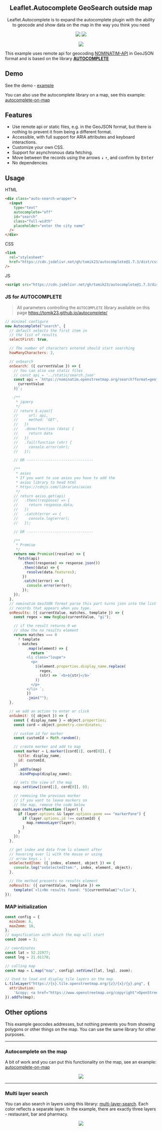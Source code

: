<h2 align="center">
Leaflet.Autocomplete GeoSearch outside map
</h2>

<p align="center">
  Leaflet.Autocomplete is to expand the autocomplete plugin with the ability to geocode and show data on the map in the way you think you need
</p>

<p align="center">
  <img src="https://img.shields.io/github/package-json/v/tomik23/Leaflet.Autocomplete">
  <a href="LICENSE">
    <img src="https://img.shields.io/badge/License-MIT-green.svg">
  </a>
</p>

<p align="center">
  <img src="./static/Leaflet.Autocomplete.png">
</p>

This example uses remote api for geocoding [NOMINATIM-API](https://nominatim.org/release-docs/latest/api/Search/) in GeoJSON format and is based on the library **[AUTOCOMPLETE](https://github.com/tomik23/autocomplete)**

## Demo

See the demo - [example](https://tomik23.github.io/Leaflet.Autocomplete/)

You can also use the autocomplete library on a map, see this example: [autocomplete-on-map](https://tomik23.github.io/leaflet-examples/#50.autocomplete-on-map)

## Features

- Use remote api or static files, e.g. in the GeoJSON format, but there is nothing to prevent it from being a different format.
- Accessible, with full support for ARIA attributes and keyboard interactions.
- Customize your own CSS.
- Support for asynchronous data fetching.
- Move between the records using the arrows <kbd>↓</kbd> <kbd>↑</kbd>, and confirm by <kbd>Enter</kbd>
- No dependencies

## Usage

HTML

```html
<div class="auto-search-wrapper">
  <input
    type="text"
    autocomplete="off"
    id="search"
    class="full-width"
    placeholder="enter the city name"
  />
</div>
```

CSS

```html
<link
  rel="stylesheet"
  href="https://cdn.jsdelivr.net/gh/tomik23/autocomplete@1.7.3/dist/css/autocomplete.min.css"
/>
```

JS

```html
<script src="https://cdn.jsdelivr.net/gh/tomik23/autocomplete@1.7.3/dist/js/autocomplete.min.js"></script>
```

### JS for AUTOCOMPLETE

> All parameters controlling the `AUTOCOMPLETE` library available on this page https://tomik23.github.io/autocomplete/

```js
// minimal configure
new Autocomplete("search", {
  // default selects the first item in
  // the list of results
  selectFirst: true,

  // The number of characters entered should start searching
  howManyCharacters: 2,

  // onSearch
  onSearch: ({ currentValue }) => {
    // You can also use static files
    // const api = '../static/search.json'
    const api = `https://nominatim.openstreetmap.org/search?format=geojson&limit=5&city=${encodeURI(
      currentValue
    )}`;

    /**
     * jquery
     */
    // return $.ajax({
    //     url: api,
    //     method: 'GET',
    //   })
    //   .done(function (data) {
    //     return data
    //   })
    //   .fail(function (xhr) {
    //     console.error(xhr);
    //   });

    // OR -------------------------------

    /**
     * axios
     * If you want to use axios you have to add the
     * axios library to head html
     * https://cdnjs.com/libraries/axios
     */
    // return axios.get(api)
    //   .then((response) => {
    //     return response.data;
    //   })
    //   .catch(error => {
    //     console.log(error);
    //   });

    // OR -------------------------------

    /**
     * Promise
     */
    return new Promise((resolve) => {
      fetch(api)
        .then((response) => response.json())
        .then((data) => {
          resolve(data.features);
        })
        .catch((error) => {
          console.error(error);
        });
    });
  },
  // nominatim GeoJSON format parse this part turns json into the list of
  // records that appears when you type.
  onResults: ({ currentValue, matches, template }) => {
    const regex = new RegExp(currentValue, "gi");

    // if the result returns 0 we
    // show the no results element
    return matches === 0
      ? template
      : matches
          .map((element) => {
            return `
          <li class="loupe">
            <p>
              ${element.properties.display_name.replace(
                regex,
                (str) => `<b>${str}</b>`
              )}
            </p>
          </li> `;
          })
          .join("");
  },

  // we add an action to enter or click
  onSubmit: ({ object }) => {
    const { display_name } = object.properties;
    const cord = object.geometry.coordinates;

    // custom id for marker
    const customId = Math.random();

    // create marker and add to map
    const marker = L.marker([cord[1], cord[0]], {
      title: display_name,
      id: customId,
    })
      .addTo(map)
      .bindPopup(display_name);

    // sets the view of the map
    map.setView([cord[1], cord[0]], 8);

    // removing the previous marker
    // if you want to leave markers on
    // the map, remove the code below
    map.eachLayer(function (layer) {
      if (layer.options && layer.options.pane === "markerPane") {
        if (layer.options.id !== customId) {
          map.removeLayer(layer);
        }
      }
    });
  },

  // get index and data from li element after
  // hovering over li with the mouse or using
  // arrow keys ↓ | ↑
  onSelectedItem: ({ index, element, object }) => {
    console.log("onSelectedItem:", index, element, object);
  },

  // the method presents no results element
  noResults: ({ currentValue, template }) =>
    template(`<li>No results found: "${currentValue}"</li>`),
});
```

### MAP initialization

```js
const config = {
  minZoom: 6,
  maxZomm: 18,
};
// magnification with which the map will start
const zoom = 3;

// coordinates
const lat = 52.22977;
const lng = 21.01178;

// calling map
const map = L.map("map", config).setView([lat, lng], zoom);

// Used to load and display tile layers on the map
L.tileLayer("https://{s}.tile.openstreetmap.org/{z}/{x}/{y}.png", {
  attribution:
    '&copy; <a href="https://www.openstreetmap.org/copyright">OpenStreetMap</a> contributors',
}).addTo(map);
```

## Other options

This example geocodes addresses, but nothing prevents you from showing polygons or other things on the map. You can use the same library for other purposes.

---

### Autocomplete on the map

A bit of work and you can put this functionality on the map, see an example: [autocomplete-on-map](https://tomik23.github.io/leaflet-examples/#50.autocomplete-on-map)

<p align="center">
  <img src="./static/autocomplete-on-map.png">
</p>

---

### Multi layer search

You can also search in layers using this library: [multi-layer-search](https://tomik23.github.io/leaflet-examples/#45.multi-layer-search). Each color reflects a separate layer. In the example, there are exactly three layers - restaurant, bar and pharmacy.

<p align="center">
  <img src="./static/multi-layer-search.png">
</p>
